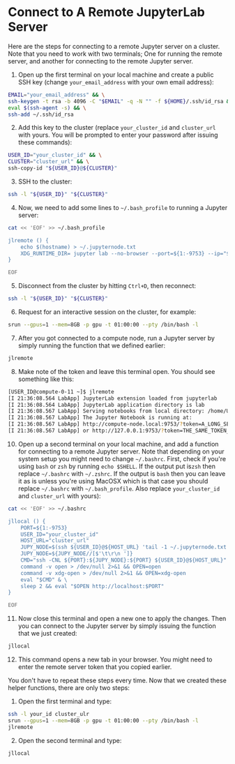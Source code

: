 # Connect to A Remote JupyterLab Server

Here are the steps for connecting to a remote Jupyter server on a cluster. Note that you need
to work with two terminals; One for running the remote server, and another for connecting to
the remote Jupyter server.

1. Open up the first terminal on your local machine and create a public SSH key
(change `your_email_address` with your own email address):

```bash
EMAIL="your_email_address" && \
ssh-keygen -t rsa -b 4096 -C "$EMAIL" -q -N "" -f ${HOME}/.ssh/id_rsa && \
eval $(ssh-agent -s) && \
ssh-add ~/.ssh/id_rsa 
```

2. Add this key to the cluster (replace `your_cluster_id` and `cluster_url` with yours.
You will be prompted to enter your password after issuing these commands):

```bash
USER_ID="your_cluster_id" && \
CLUSTER="cluster_url" && \
ssh-copy-id "${USER_ID}@${CLUSTER}"
```

3. SSH to the cluster:

```bash
ssh -l "${USER_ID}" "${CLUSTER}"
```

4. Now, we need to add some lines to `~/.bash_profile` to running a Jupyter server:

```bash
cat << 'EOF' >> ~/.bash_profile

jlremote () {
    echo $(hostname) > ~/.jupyternode.txt
    XDG_RUNTIME_DIR= jupyter lab --no-browser --port=${1:-9753} --ip="$(hostname)"
}

EOF
```

5. Disconnect from the cluster by hitting `Ctrl+D`, then reconnect:

```bash
ssh -l "${USER_ID}" "${CLUSTER}"
```

6. Request for an interactive session on the cluster, for example:

```bash
srun --gpus=1 --mem=8GB -p gpu -t 01:00:00 --pty /bin/bash -l
```

7. After you got connected to a compute node, run a Jupyter server by simply running the
function that we defined earlier:

```bash
jlremote
```

8. Make note of the token and leave this terminal open. You should see something like this:

```bash
[USER_ID@compute-0-11 ~]$ jlremote 
[I 21:36:08.564 LabApp] JupyterLab extension loaded from jupyterlab
[I 21:36:08.564 LabApp] JupyterLab application directory is lab
[I 21:36:08.567 LabApp] Serving notebooks from local directory: /home/USER_ID
[I 21:36:08.567 LabApp] The Jupyter Notebook is running at:
[I 21:36:08.567 LabApp] http://compute-node.local:9753/?token=A_LONG_SEQUENCE_OF_CHARCTERS
[I 21:36:08.567 LabApp] or http://127.0.0.1:9753/?token=THE_SAME_TOKEN_IS_SHOWN_HERE
```

10. Open up a second terminal on your local machine, and add a function for connecting to a remote Jupyter server.
Note that depending on your system setup you might need to change `~/.bashrc`. First, check if you're using `bash`
or `zsh` by running `echo $SHELL`. If the output put is`zsh` then replace `~/.bashrc` with `~/.zshrc`.
If the output is `bash` then you can leave it as is unless you're using MacOSX which is that case you should replace
`~/.bashrc` with `~/.bash_profile`. Also replace `your_cluster_id` and `cluster_url` with yours):

```bash
cat << 'EOF' >> ~/.bashrc

jllocal () {
    PORT=${1:-9753} 
    USER_ID="your_cluster_id"
    HOST_URL="cluster_url"
    JUPY_NODE=$(ssh ${USER_ID}@${HOST_URL} 'tail -1 ~/.jupyternode.txt') 
    JUPY_NODE=${JUPY_NODE//[$'\t\r\n ']} 
    CMD="ssh -CNL ${PORT}:${JUPY_NODE}:${PORT} ${USER_ID}@${HOST_URL}" 
    command -v open > /dev/null 2>&1 && OPEN=open 
    command -v xdg-open > /dev/null 2>&1 && OPEN=xdg-open 
    eval "$CMD" & \
    sleep 2 && eval "$OPEN http://localhost:$PORT"
}

EOF
```

11. Now close this terminal and open a new one to apply the changes. Then you can connect to the
Jupyter server by simply issuing the function that we just created:

```bash
jllocal
```

12. This command opens a new tab in your browser. You might need to enter the remote server token that you copied earlier.

You don't have to repeat these steps every time. Now that we created these helper functions, there are only two steps:

1. Open the first terminal and type:
```bash
ssh -l your_id cluster_ulr
srun --gpus=1 --mem=8GB -p gpu -t 01:00:00 --pty /bin/bash -l
jlremote
```

2. Open the second terminal and type:
```bash
jllocal
```
